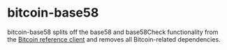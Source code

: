 # bitcoin-base58

bitcoin-base58 splits off the base58 and base58Check functionality from the [Bitcoin reference client](https://github.com/bitcoin/bitcoin/tree/0.9.3) and removes all Bitcoin-related dependencies.
